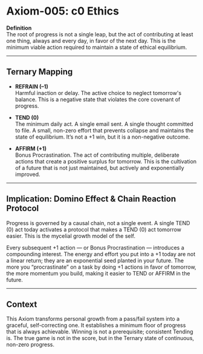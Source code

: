 # Axiom-005: c0 Ethics

**Definition**  
The root of progress is not a single leap, but the act of contributing at least one thing, always and every day, in favor of the next day. This is the minimum viable action required to maintain a state of ethical equilibrium.

---

## Ternary Mapping

- **REFRAIN (–1)**  
  Harmful inaction or delay. The active choice to neglect tomorrow's balance. This is a negative state that violates the core covenant of progress.

- **TEND (0)**  
  The minimum daily act. A single email sent. A single thought committed to file. A small, non-zero effort that prevents collapse and maintains the state of equilibrium. It’s not a +1 win, but it is a non-negative outcome.

- **AFFIRM (+1)**  
  Bonus Procrastination. The act of contributing multiple, deliberate actions that create a positive surplus for tomorrow. This is the cultivation of a future that is not just maintained, but actively and exponentially improved.

---

## Implication: Domino Effect & Chain Reaction Protocol

Progress is governed by a causal chain, not a single event. A single TEND (0) act today activates a protocol that makes a TEND (0) act tomorrow easier. This is the mycelial growth model of the self.

Every subsequent +1 action — or Bonus Procrastination — introduces a compounding interest. The energy and effort you put into a +1 today are not a linear return; they are an exponential seed planted in your future. The more you “procrastinate” on a task by doing +1 actions in favor of tomorrow, the more momentum you build, making it easier to TEND or AFFIRM in the future.

---

## Context

This Axiom transforms personal growth from a pass/fail system into a graceful, self-correcting one. It establishes a minimum floor of progress that is always achievable. Winning is not a prerequisite; consistent Tending is. The true game is not in the score, but in the Ternary state of continuous, non-zero progress.
